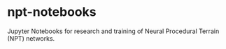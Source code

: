 # npt-notebooks
Jupyter Notebooks for research and training of Neural Procedural Terrain (NPT) networks. 
